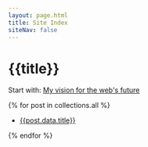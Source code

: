 ```yaml
---
layout: page.html
title: Site Index
siteNav: false
---
```


# {{title}}

Start with: [My vision for the web's future](/en/vision/)

{% for post in collections.all %}

- [{{post.data.title}}]({{post.url}})

{% endfor %}